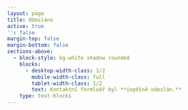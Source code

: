```yaml
---
layout: page
title: Odeslano
active: true
'': false
margin-top: false
margin-bottom: false
sections-above:
  - block-style: bg-white shadow rounded
    blocks:
      - desktop-width-class: 1/2
        mobile-width-class: full
        tablet-width-class: 1/2
        text: Kontaktní formluář byl **úspěšně odeslán.**
    type: text-blocks
---
```


